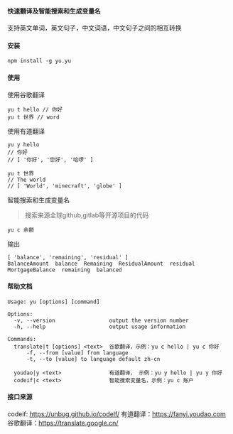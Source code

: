 
#### 快速翻译及智能搜索和生成变量名
支持英文单词，英文句子，中文词语，中文句子之间的相互转换

#### 安装
```
npm install -g yu.yu
```

#### 使用
使用谷歌翻译
```
yu t hello // 你好
yu t 世界 // word
```
使用有道翻译
```
yu y hello 
// 你好
// [ '你好', '您好', '哈啰' ]

yu t 世界
// The world
// [ 'World', 'minecraft', 'globe' ]
```
智能搜索和生成变量名
> 搜索来源全球github,gitlab等开源项目的代码
```
yu c 余额
```
输出
```
[ 'balance', 'remaining', 'residual' ]
BalanceAmount  balance  Remaining  ResidualAmount  residual  MortgageBalance  remaining  balanced
```

#### 帮助文档
```
Usage: yu [options] [command]

Options:
  -v, --version                 output the version number
  -h, --help                    output usage information

Commands:
  translate|t [options] <text>  谷歌翻译，示例：yu c hello | yu c 你好
      -f, --from [value] from language
      -t, --to [value] to language default zh-cn
      
  youdao|y <text>               有道翻译， 示例：yu y hello | yu y 你好
  codeif|c <text>               智能搜索变量名，示例：yu c 账户
```

#### 接口来源
codeif: https://unbug.github.io/codelf/
有道翻译：https://fanyi.youdao.com
谷歌翻译：https://translate.google.cn/